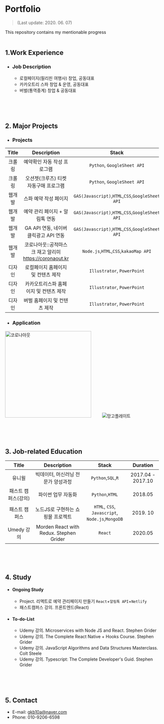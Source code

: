# Portfolio
> (Last update: 2020. 06. 07)

This repository contains my mentionable progress
<br><br>


## 1.Work Experience
- ### Job Description
  - 로컬페이지(필리핀 여행사) 창업, 공동대표
  - 카카오트리 스파 창업 & 운영, 공동대표
  - 버벌(통역중계) 창업 & 공동대표

<br><br><br>

## 2. Major Projects
- ### Projects
|Title|Description|Stack|Duration|
|:-------:|:-------:|:---:|:-----:|
|크롤링|예약확인 자동 작성 프로그램|`Python`, `GoogleSheet API`|2018.05|
|크롤링|오션젯(크루즈) 티켓 자동구매 프로그램|`Python`, `GoogleSheet API`|2019.05|
|웹개발|스파 예약 작성 페이지|`GAS(Javascript)`,`HTML`,`CSS`,`GoogleSheet API`|2020.01|
|웹개발|예약 관리 페이지 + 알림톡 연동|`GAS(Javascript)`,`HTML`,`CSS`,`GoogleSheet API`|2020.02|
|웹개발|GA API 연동, 네이버 클릭광고 API 연동|`GAS(Javascript)`,`HTML`,`CSS`,`GoogleSheet API`|2020.02|
|웹개발|코로나아웃::공적마스크 재고 알리미<br>https://coronaout.kr|`Node.js`,`HTML`,`CSS`,`kakaoMap API`|2020.03|
|디자인|로컬페이지 홈페이지 및 컨텐츠 제작|`Illustrator`, `PowerPoint`|2017 -|
|디자인|카카오트리스파 홈페이지 및 컨텐츠 제작|`Illustrator`, `PowerPoint`|2019 -|
|디자인|버벌 홈페이지 및 컨텐츠 제작|`Illustrator`, `PowerPoint`|2020 -|
 
- ### Application

<img width="282" alt="코로나아웃" src="https://user-images.githubusercontent.com/45453533/82897996-7dee4e80-9f93-11ea-8d16-0f54e8d80fce.png"> &emsp;&emsp; ![망고플레이트](https://user-images.githubusercontent.com/45453533/82911319-b3e8fe00-9fa6-11ea-88ec-fe958819df21.gif)

<br><br><br>

## 3. Job-related Education
|Title|Description|Stack|Duration|
|:-------:|:-------:|:---:|:-----:|
|유니윌|빅데이터, 머신러닝 전문가 양성과정|`Python`,`SQL`,`R`|2017.04 - 2017.10|
|패스트 캠퍼스(강의)|파이썬 업무 자동화|`Python`,`HTML`|2018.05|
|패스트 캠퍼스|노드JS로 구현하는 쇼핑몰 프로젝트|`HTML`, `CSS`, `Javascript`,<br> `Node.js`,`MongoDB`|2019. 10|
|Umedy 강의| Morden React with Redux. Stephen Grider|`React`|2020.05|

<br><br><br>

## 4. Study
- #### Ongoing Study
  - Project. 리액트로 예약 관리페이지 만들기 `React`+`알림톡 API`+`Netlify`
  - 패스트캠퍼스 강의. 프론트엔드(React)
  
- #### To-do-List
  - Udemy 강의. Microservices with Node JS and React. Stephen Grider
  - Udemy 강의. The Complete React Native + Hooks Course. Stephen Grider
  - Udemy 강의. JavaScript Algorithms and Data Structures Masterclass. Colt Steele
  - Udemy 강의. Typescript: The Complete Developer's Guid. Stephen Grider

<br><br><br>

## 5. Contact <a name="contact"></a>
- E-mail: gkb10a@naver.com
- Phone: 010-9206-6598
